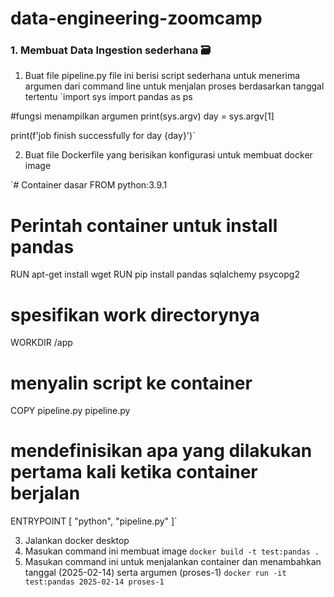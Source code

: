 # data-engineering-zoomcamp

### 1. Membuat Data Ingestion sederhana 🗃️
1. Buat file pipeline.py file ini berisi script sederhana untuk menerima argumen dari command line untuk menjalan proses berdasarkan tanggal tertentu
`import sys
import pandas as ps

#fungsi menampilkan argumen
print(sys.argv)
day = sys.argv[1]

print(f'job finish successfully for day {day}')`

2. Buat file Dockerfile yang berisikan konfigurasi untuk membuat docker image

`# Container dasar
FROM python:3.9.1
# Perintah container untuk install pandas
RUN apt-get install wget
RUN pip install pandas sqlalchemy psycopg2
# spesifikan work directorynya
WORKDIR /app
# menyalin script ke container 
COPY pipeline.py pipeline.py 
# mendefinisikan apa yang dilakukan pertama kali ketika container berjalan
ENTRYPOINT [ "python", "pipeline.py" ]`

3. Jalankan docker desktop
4. Masukan command ini membuat image `docker build -t test:pandas .`
5. Masukan command ini untuk menjalankan container dan menambahkan tanggal (2025-02-14) serta argumen (proses-1) `docker run -it test:pandas 2025-02-14 proses-1` 
